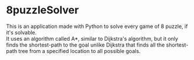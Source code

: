 # 8puzzleSolver
This is an application made with Python to solve every game of 8 puzzle, if it's solvable.  
It uses an algorithm called A*, similar to Dijkstra's algorithm, but it only finds the shortest-path to the goal unlike Dijkstra that finds all the shortest-path tree from a specified location to all possible goals. 
